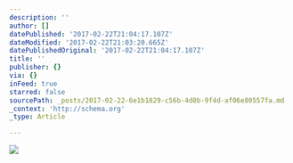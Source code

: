 ```yaml
---
description: ''
author: []
datePublished: '2017-02-22T21:04:17.107Z'
dateModified: '2017-02-22T21:03:20.665Z'
datePublishedOriginal: '2017-02-22T21:04:17.107Z'
title: ''
publisher: {}
via: {}
inFeed: true
starred: false
sourcePath: _posts/2017-02-22-6e1b1829-c56b-4d0b-9f4d-af06e80557fa.md
_context: 'http://schema.org'
_type: Article

---
```

![](https://the-grid-user-content.s3-us-west-2.amazonaws.com/3a0f9882-c2ee-4278-9792-f43f0c303695.jpg)